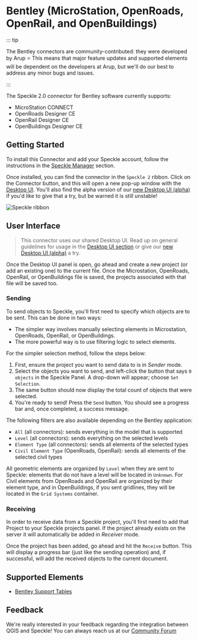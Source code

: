 # Bentley (MicroStation, OpenRoads, OpenRail, and OpenBuildings)

::: tip

The Bentley connectors are community-contributed: they were developed by Arup ⭐ This means that major feature updates and supported elements will be dependent on the developers at Arup, but we'll do our best to address any minor bugs and issues.

:::

The Speckle 2.0 connector for Bentley software currently supports:

- MicroStation CONNECT
- OpenRoads Designer CE
- OpenRail Designer CE
- OpenBuildings Designer CE

## Getting Started

To install this Connector and add your Speckle account, follow the instructions in the [Speckle Manager](/user/manager) section.

Once installed, you can find the connector in the `Speckle 2` ribbon. Click on the Connector button, and this will open a new pop-up window with the [Desktop UI](/user/ui.md). You'll also find the alpha version of our [new Desktop UI (alpha)](/user/ui2.md) if you'd like to give that a try, but be warned it is still unstable!

![Speckle ribbon](./img-bentley/speckle-ribbon.png)

## User Interface

> This connector uses our shared Desktop UI. Read up on general guidelines for usage in the [Desktop UI section](/user/ui) or give our [new Desktop UI (alpha)](/user/ui2.md) a try.

Once the Desktop UI panel is open, go ahead and create a new project (or add an existing one) to the current file. Once the Microstation, OpenRoads, OpenRail, or OpenBuildings file is saved, the projects associated with that file will be saved too.

### Sending

To send objects to Speckle, you'll first need to specify which objects are to be sent.
This can be done in two ways:

- The simpler way involves manually selecting elements in Microstation, OpenRoads, OpenRail, or OpenBuildings.
- The more powerful way is to use filtering logic to select elements.

For the simpler selection method, follow the steps below:

1. First, ensure the project you want to send data to is in _Sender_ mode.
2. Select the objects you want to send, and left-click the button that says `0 objects` in the Speckle Panel. A drop-down will appear; choose `Set Selection`.
3. The same button should now display the total count of objects that were selected.
4. You're ready to send! Press the `Send` button. You should see a progress bar and, once completed, a success message.

The following filters are also available depending on the Bentley application:

- `All` (all connectors): sends everything in the model that is supported
- `Level` (all connectors): sends everything on the selected levels
- `Element Type` (all connectors): sends all elements of the selected types
- `Civil Element Type` (OpenRoads, OpenRail): sends all elements of the selected civil types

All geometric elements are organized by `Level` when they are sent to Speckle: elements that do not have a level will be located in `Unknown`. For Civil elements from OpenRoads and OpenRail are organized by their element type, and in OpenBuildings, if you sent gridlines, they will be located in the `Grid Systems` container.

### Receiving

In order to receive data from a Speckle project, you'll first need to add that Project to your Speckle projects panel. If the project already exists on the server it will automatically be added in _Receiver_ mode.

Once the project has been added, go ahead and hit the `Receive` button. This will display a progress bar (just like the sending operation) and, if successful, will add the received objects to the current document.

## Supported Elements

- [Bentley Support Tables](/user/support-tables.html#microstation)

## Feedback

We're really interested in your feedback regarding the integration between QGIS and Speckle! You can always reach us at our [Community Forum](https://speckle.community)
